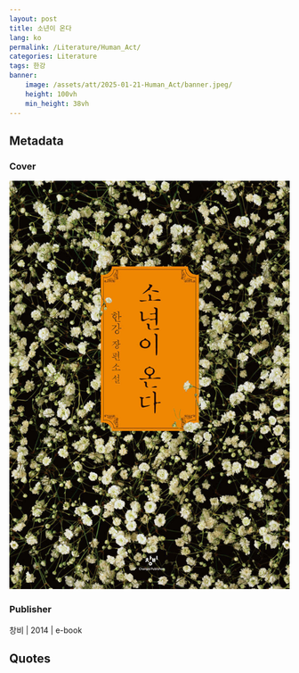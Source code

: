 ```yaml
---
layout: post
title: 소년이 온다
lang: ko
permalink: /Literature/Human_Act/
categories: Literature
tags: 한강
banner:
    image: /assets/att/2025-01-21-Human_Act/banner.jpeg/
    height: 100vh
    min_height: 38vh
---
```

## Metadata
### Cover
![cover](/assets/att/2025-01-21-Human_Act/cover.jpeg)
### Publisher
창비 | 2014 | e-book

## Quotes

